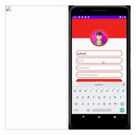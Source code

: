 <img src = "login(1).gif" width="200" height="400"> <img src = "login(2).gif" width="200" height="400"> 


